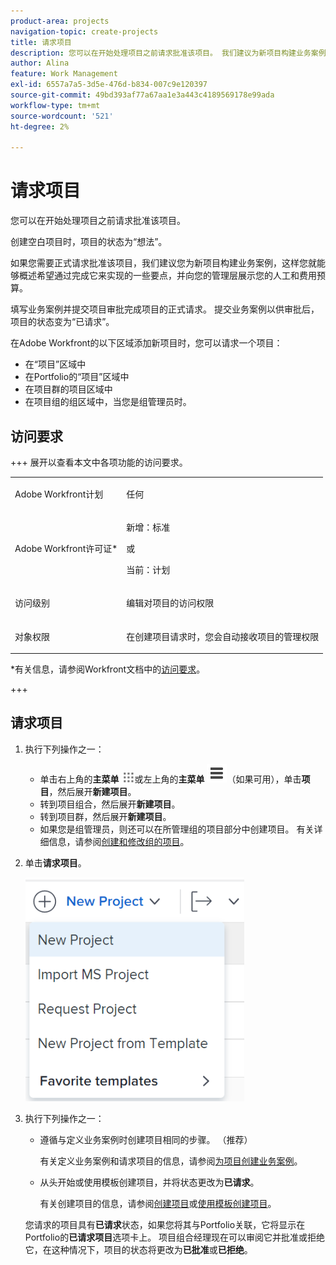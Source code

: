 ```yaml
---
product-area: projects
navigation-topic: create-projects
title: 请求项目
description: 您可以在开始处理项目之前请求批准该项目。 我们建议为新项目构建业务案例，以便您概述希望通过完成项目而实现的一些要点，并向您的管理团队展示您的人工和费用预算。 填写业务案例并提交项目审批完成项目的正式请求。 提交业务案例以供审批后，项目的状态变为“已请求”。
author: Alina
feature: Work Management
exl-id: 6557a7a5-3d5e-476d-b834-007c9e120397
source-git-commit: 49bd393af77a67aa1e3a443c4189569178e99ada
workflow-type: tm+mt
source-wordcount: '521'
ht-degree: 2%

---
```


# 请求项目

<!--Audited: April 2024-->

您可以在开始处理项目之前请求批准该项目。

创建空白项目时，项目的状态为“想法”。

如果您需要正式请求批准该项目，我们建议您为新项目构建业务案例，这样您就能够概述希望通过完成它来实现的一些要点，并向您的管理层展示您的人工和费用预算。

填写业务案例并提交项目审批完成项目的正式请求。 提交业务案例以供审批后，项目的状态变为“已请求”。

在Adobe Workfront的以下区域添加新项目时，您可以请求一个项目：

* 在“项目”区域中
* 在Portfolio的“项目”区域中
* 在项目群的项目区域中
* 在项目组的组区域中，当您是组管理员时。

## 访问要求

+++ 展开以查看本文中各项功能的访问要求。

<table style="table-layout:auto"> 
 <col> 
 <col> 
 <tbody> 
  <tr> 
   <td role="rowheader">Adobe Workfront计划</td> 
   <td> <p>任何</p> </td> 
  </tr> 
  <tr> 
   <td role="rowheader"> <p role="rowheader">Adobe Workfront许可证*</p> </td> 
   <td> <p>新增：标准 </p>
   或
   <p>当前：计划 </p>
   </td> 
  </tr> 
  <tr> 
   <td role="rowheader">访问级别</td> 
   <td> <p>编辑对项目的访问权限</p> </td> 
  </tr> 
  <tr> 
   <td role="rowheader">对象权限</td> 
   <td> <p>在创建项目请求时，您会自动接收项目的管理权限 </p> </td> 
  </tr> 
 </tbody> 
</table>

*有关信息，请参阅Workfront文档中的[访问要求](/help/quicksilver/administration-and-setup/add-users/access-levels-and-object-permissions/access-level-requirements-in-documentation.md)。

+++

## 请求项目

1. 执行下列操作之一：

   * 单击右上角的&#x200B;**主菜单** ![](assets/main-menu-icon.png)或左上角的&#x200B;**主菜单** ![](assets/lines-main-menu.png)（如果可用），单击&#x200B;**项目**，然后展开&#x200B;**新建项目**。
   * 转到项目组合，然后展开&#x200B;**新建项目**。
   * 转到项目群，然后展开&#x200B;**新建项目**。
   * 如果您是组管理员，则还可以在所管理组的项目部分中创建项目。 有关详细信息，请参阅[创建和修改组的项目](../../../administration-and-setup/manage-groups/work-with-group-objects/create-and-modify-a-groups-projects.md)。

1. 单击&#x200B;**请求项目**。

   ![](assets/new-project-dropdown-nwe-350x358.png)

1. 执行下列操作之一：

   * 遵循与定义业务案例时创建项目相同的步骤。 （推荐）

     有关定义业务案例和请求项目的信息，请参阅[为项目创建业务案例](../../../manage-work/projects/define-a-business-case/create-business-case.md)。

   * 从头开始或使用模板创建项目，并将状态更改为&#x200B;**已请求**。

     有关创建项目的信息，请参阅[创建项目](../../../manage-work/projects/create-projects/create-project.md)或[使用模板创建项目](../../../manage-work/projects/create-projects/create-project-from-template.md)。

   您请求的项目具有&#x200B;**已请求**&#x200B;状态，如果您将其与Portfolio关联，它将显示在Portfolio的&#x200B;**已请求项目**&#x200B;选项卡上。 项目组合经理现在可以审阅它并批准或拒绝它，在这种情况下，项目的状态将更改为&#x200B;**已批准**&#x200B;或&#x200B;**已拒绝**。
